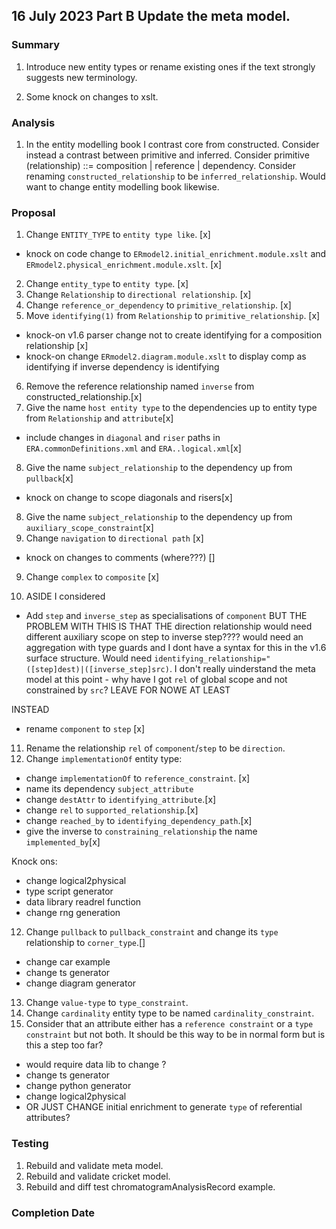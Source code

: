 
## 16 July 2023 Part B Update the meta model.

### Summary  
1. Introduce new entity types or rename existing ones if the text strongly suggests new terminology. 

2. Some knock on changes to xslt.

### Analysis
1. In the entity modelling book I contrast core from constructed. Consider instead a contrast between primitive and inferred.
Consider primitive (relationship) ::= composition | reference | dependency. 
Consider renaming `constructed_relationship` to be `inferred_relationship`.
Would want to change entity modelling book likewise.   

### Proposal

1. Change `ENTITY_TYPE` to `entity type like`. [x]
- knock on code change to `ERmodel2.initial_enrichment.module.xslt` and `ERmodel2.physical_enrichment.module.xslt`. [x]

2. Change `entity_type` to `entity type`. [x]
3. Change `Relationship` to `directional relationship`. [x]
4. Change `reference_or_dependency` to `primitive_relationship`. [x]
5. Move `identifying(1)` from `Relationship` to `primitive_relationship`. [x]
- knock-on v1.6 parser change not to create identifying for a composition relationship [x]
- knock-on change `ERmodel2.diagram.module.xslt` to display comp as identifying if inverse dependency is identifying
6. Remove the reference relationship named `inverse` from constructed_relationship.[x]
7. Give the name `host entity type` to the dependencies up to entity type from `Relationship` and `attribute`[x]
- include changes in `diagonal` and `riser` paths in `ERA.commonDefinitions.xml` and `ERA..logical.xml`[x]
8. Give the name `subject_relationship` to the dependency up from `pullback`[x]
- knock on change to scope diagonals and risers[x]
8. Give the name `subject_relationship` to the dependency up from `auxiliary_scope_constraint`[x]
8. Change `navigation` to `directional path` [x]
- knock on changes to comments (where???) []
9. Change `complex` to `composite` [x]

10. ASIDE I considered
 - Add `step` and `inverse_step` as specialisations of  `component`
 BUT THE PROBLEM WITH THIS IS THAT THE direction relationship would need different auxiliary scope on step to inverse step????
 would need an aggregation with type guards and I dont have a syntax for this in the v1.6 surface structure.
 Would need `identifying_relationship="([step]dest)|([inverse_step]src)`. I don't really uinderstand the meta model at this point - why have I got 
 `rel` of global scope and not constrained by `src`?
 LEAVE FOR NOWE AT LEAST

 INSTEAD
 - rename `component` to `step` [x]

11. Rename the relationship `rel` of `component`/`step` to be `direction`.
12. Change `implementationOf` entity type:
- change `implementationOf` to `reference_constraint`. [x]
- name its dependency `subject_attribute`
- change `destAttr` to `identifying_attribute`.[x]
- change `rel` to `supported_relationship`.[x]
- change `reached_by` to `identifying_dependency_path`.[x]
- give the inverse to `constraining_relationship` the name `implemented_by`[x]

Knock ons:
- change logical2physical
- type script generator 
- data library readrel function
- change rng generation
 
12. Change `pullback` to `pullback_constraint`
and change its `type` relationship to `corner_type`.[]
- change car example
- change ts generator
- change diagram generator
13. Change `value-type` to `type_constraint`. 
14. Change `cardinality` entity type to be named `cardinality_constraint`. 
15. Consider that an attribute either has a `reference constraint` or a `type constraint` but not both. 
It should be this way to be in normal form but is this a step too far?
- would require data lib to change ? 
- change ts generator
- change python generator
- change logical2physical
- OR JUST CHANGE initial enrichment to generate `type` of referential attributes? 

### Testing
1. Rebuild and validate meta model.
2. Rebuild and validate cricket model.
3. Rebuild and diff test chromatogramAnalysisRecord example.

### Completion Date


